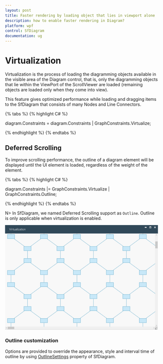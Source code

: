 ```yaml
---
layout: post
title: Faster rendering by loading object that lies in viewport alone | Syncfusion.
description: how to enable faster rendering in Diagram?
platform: wpf
control: SfDiagram
documentation: ug
---
```


# Virtualization

Virtualization is the process of loading the diagramming objects available in the visible area of the Diagram control, that is, only the diagramming objects that lie within the ViewPort of the ScrollViewer are loaded (remaining objects are loaded only when they come into view).

This feature gives optimized performance while loading and dragging items to the SfDiagram that consists of many Nodes and Line Connectors.

{% tabs %}
{% highlight C# %}

diagram.Constraints = diagram.Constraints | GraphConstraints.Virtualize;

{% endhighlight %}
{% endtabs %}

## Deferred Scrolling

To improve scrolling performance, the outline of a diagram element will be displayed until the UI element is loaded, regardless of the weight of the element. 

{% tabs %}
{% highlight C# %}

diagram.Constraints |= GraphConstraints.Virtualize | GraphConstraints.Outline;

{% endhighlight %}
{% endtabs %}

N> In SfDiagram, we named Deferred Scrolling support as `Outline`. Outline is only applicable when virtualization is enabled.

![DeferredScrolling](Virtualization_images/Virtualization_img1.gif)

### Outline customization

Options are provided to override the appearance, style and interval time of outline by using [OutlineSettings](https://help.syncfusion.com/cr/cref_files/wpf/Syncfusion.SfDiagram.WPF~Syncfusion.UI.Xaml.Diagram.OutlineSettings_members.html) property of SfDiagram.